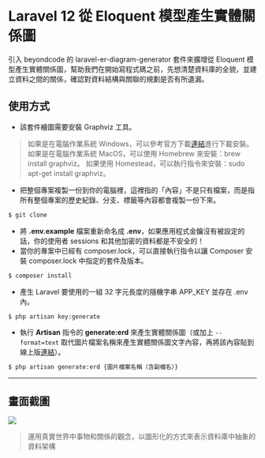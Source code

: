 # Laravel 12 從 Eloquent 模型產生實體關係圖

引入 beyondcode 的 laravel-er-diagram-generator 套件來擴增從 Eloquent 模型產生實體關係圖，幫助我們在開始寫程式碼之前，先想清楚資料庫的全貌，並建立資料之間的關係，確認對資料結構與關聯的規劃是否有所遺漏。

## 使用方式
- 該套件繪圖需要安裝 Graphviz 工具。
> 如果是在電腦作業系統 Windows，可以參考官方下載[連結](https://graphviz.org/download/)進行下載安裝。
> 如果是在電腦作業系統 MacOS，可以使用 Homebrew 來安裝：brew install graphviz。
> 如果使用 Homestead，可以執行指令來安裝：sudo apt-get install graphviz。
- 把整個專案複製一份到你的電腦裡，這裡指的「內容」不是只有檔案，而是指所有整個專案的歷史紀錄、分支、標籤等內容都會複製一份下來。
```sh
$ git clone
```
- 將 __.env.example__ 檔案重新命名成 __.env__，如果應用程式金鑰沒有被設定的話，你的使用者 sessions 和其他加密的資料都是不安全的！
- 當你的專案中已經有 composer.lock，可以直接執行指令以讓 Composer 安裝 composer.lock 中指定的套件及版本。
```sh
$ composer install
```
- 產生 Laravel 要使用的一組 32 字元長度的隨機字串 APP_KEY 並存在 .env 內。
```sh
$ php artisan key:generate
```
- 執行 __Artisan__ 指令的 __generate:erd__ 來產生實體關係圖（或加上 `--format=text` 取代圖片檔案名稱來產生實體關係圖文字內容，再將該內容貼到線上版[連結](https://dreampuf.github.io/GraphvizOnline/)）。
```sh
$ php artisan generate:erd {圖片檔案名稱（含副檔名）}
```

----

## 畫面截圖
![](https://i.imgur.com/DDr34zd.png)
> 運用真實世界中事物和關係的觀念，以圖形化的方式來表示資料庫中抽象的資料架構
